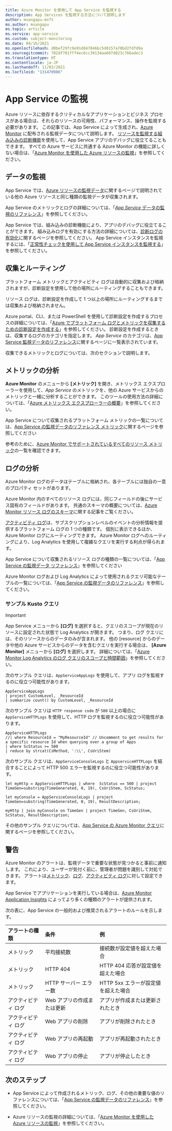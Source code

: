 ```yaml
---
title: Azure Monitor を使用して App Service を監視する
description: App Services を監視する方法について説明します
author: msangapu-msft
ms.author: msangapu
ms.topic: article
ms.service: app-service
ms.custom: subject-monitoring
ms.date: 04/16/2021
ms.openlocfilehash: d0bef29fc9e91d847046bc5d8157a70bd2fdfd9a
ms.sourcegitcommit: 702df701fff4ec6cc39134aa607d023c766adec3
ms.translationtype: HT
ms.contentlocale: ja-JP
ms.lasthandoff: 11/03/2021
ms.locfileid: "131470986"
---
```

# <a name="monitoring-app-service"></a>App Service の監視

Azure リソースに依存するクリティカルなアプリケーションとビジネス プロセスがある場合は、それらのリソースの可用性、パフォーマンス、操作を監視する必要があります。 この記事では、App Service によって生成され、[Azure Monitor](../azure-monitor/overview.md) に配布される監視データについて説明します。 [リソースを監視する組み込みの診断機能](troubleshoot-diagnostic-logs.md)を使用して、App Service アプリのデバッグに役立てることもできます。 すべての Azure サービスに共通する Azure Monitor の機能に詳しくない場合は、「[Azure Monitor を使用した Azure リソースの監視](../azure-monitor/essentials/monitor-azure-resource.md)」を参照してください。

## <a name="monitoring-data"></a>データの監視 

App Service では、[Azure リソースの監視データ](../azure-monitor/essentials/monitor-azure-resource.md#monitoring-data)に関するページで説明されている他の Azure リソースと同じ種類の監視データが収集されます。 

App Service のメトリックとログの詳細については、「[*App Service* データの監視のリファレンス](monitor-app-service-reference.md)」を参照してください。

App Service では、組み込みの診断機能により、アプリのデバッグに役立てることができます。 組み込みログを有効にする方法の詳細については、[診断ログの有効化](troubleshoot-diagnostic-logs.md)に関するページを参照してください。 App Service インスタンスを監視するには、「[正常性チェックを使用して App Service インスタンスを監視する](monitor-instances-health-check.md)」を参照してください。

## <a name="collection-and-routing"></a>収集とルーティング

プラットフォーム メトリックとアクティビティ ログは自動的に収集および格納されますが、診断設定を使用して他の場所にルーティングすることもできます。  

リソース ログは、診断設定を作成して 1 つ以上の場所にルーティングするまでは収集および格納されません。

Azure portal、CLI、または PowerShell を使用して診断設定を作成するプロセスの詳細については、「[Azure でプラットフォーム ログとメトリックを収集するための診断設定を作成する](../azure-monitor/essentials/diagnostic-settings.md)」を参照してください。 診断設定を作成するときは、収集するログのカテゴリを指定します。 *App Service* のカテゴリは、[App Service 監視データのリファレンス](monitor-app-service-reference.md#resource-logs)に関するページに一覧表示されています。

収集できるメトリックとログについては、次のセクションで説明します。

## <a name="analyzing-metrics"></a>メトリックの分析

**Azure Monitor** のメニューから **[メトリック]** を開き、メトリックス エクスプローラーを使用して、*App Service* のメトリックを、他の Azure サービスからのメトリックと一緒に分析することができます。 このツールの使用方法の詳細については、「[Azure メトリックス エクスプローラーの概要](../azure-monitor/essentials/metrics-getting-started.md)」を参照してください。 

App Service について収集されるプラットフォーム メトリックの一覧については、[App Service の監視データのリファレンス メトリック](monitor-app-service-reference.md#metrics)に関するページを参照してください  

参考のために、[Azure Monitor でサポートされているすべてのリソース メトリック](../azure-monitor/essentials/metrics-supported.md)の一覧を確認できます。

## <a name="analyzing-logs"></a>ログの分析

Azure Monitor ログのデータはテーブルに格納され、各テーブルには独自の一意のプロパティ セットがあります。  

Azure Monitor 内のすべてのリソース ログには、同じフィールドの後にサービス固有のフィールドがあります。 共通のスキーマの概要については、[Azure Monitor リソース ログのスキーマ](troubleshoot-diagnostic-logs.md#send-logs-to-azure-monitor)に関する記事をご覧ください。

[アクティビティ ログ](../azure-monitor/essentials/activity-log.md)は、サブスクリプションレベルのイベントの分析情報を提供するプラットフォーム ログの 1 つの種類です。 個別に表示できるほか、Azure Monitor ログにルーティングできます。 Azure Monitor ログへのルーティングにより、Log Analytics を使用して複雑なクエリを実行する利点が得られます。

App Service について収集されるリソース ログの種類の一覧については、「[App Service の監視データ リファレンス](monitor-app-service-reference.md#resource-logs)」を参照してください  

Azure Monitor ログおよび Log Analytics によって使用されるクエリ可能なテーブルの一覧については、「[App Service の監視データのリファレンス](monitor-app-service-reference.md#azure-monitor-logs-tables)」を参照してください。  

### <a name="sample-kusto-queries"></a>サンプル Kusto クエリ

> [!IMPORTANT]
> App Service メニューから **[ログ]** を選択すると、クエリのスコープが現在のリソースに設定された状態で Log Analytics が開きます。 つまり、ログ クエリには、そのリソースからのデータのみが含まれます。 他の [resource] からのデータや他の Azure サービスからのデータを含むクエリを実行する場合は、 **[Azure Monitor]** メニューから **[ログ]** を選択します。 詳細については、「[Azure Monitor Log Analytics のログ クエリのスコープと時間範囲](/azure/azure-monitor/log-query/scope/)」を参照してください。

次のサンプル クエリは、`AppServiceAppLogs` を使用して、アプリ ログを監視するのに役立つ可能性があります。

```Kusto
AppServiceAppLogs 
| project CustomLevel, _ResourceId
| summarize count() by CustomLevel, _ResourceId
```

次のサンプル クエリは `HTTP response code` が `500` 以上の場合に `AppServiceHTTPLogs` を使用して、HTTP ログを監視するのに役立つ可能性があります。

```Kusto
AppServiceHTTPLogs 
//| where ResourceId = "MyResourceId" // Uncomment to get results for a specific resource Id when querying over a group of Apps
| where ScStatus >= 500
| reduce by strcat(CsMethod, ':\\', CsUriStem)
```

次のサンプル クエリは、`AppServiceConsoleLogs` と `AppserviceHTTPLogs` を結合することによって HTTP 500 エラーを監視するのに役立つ可能性があります。

```Kusto
let myHttp = AppServiceHTTPLogs | where  ScStatus == 500 | project TimeGen=substring(TimeGenerated, 0, 19), CsUriStem, ScStatus;  

let myConsole = AppServiceConsoleLogs | project TimeGen=substring(TimeGenerated, 0, 19), ResultDescription;

myHttp | join myConsole on TimeGen | project TimeGen, CsUriStem, ScStatus, ResultDescription;   
```

その他のサンプル クエリについては、[App Service の Azure Monitor クエリ](https://github.com/microsoft/AzureMonitorCommunity/tree/master/Azure%20Services/App%20Services/Queries)に関するページを参照してください。

## <a name="alerts"></a>警告

Azure Monitor のアラートは、監視データで重要な状態が見つかると事前に通知します。 これにより、ユーザーが気付く前に、管理者が問題を識別して対処できます。 アラートは[メトリック](../azure-monitor/alerts/alerts-metric-overview.md)、[ログ](../azure-monitor/alerts/alerts-unified-log.md)、[アクティビティ ログ](../azure-monitor/alerts/activity-log-alerts.md)に対して設定できます。

App Service でアプリケーションを実行している場合は、[Azure Monitor Application Insights](../azure-monitor/overview.md#application-insights) によってより多くの種類のアラートが提供されます。

次の表に、App Service の一般的および推奨されるアラートのルールを示します。

| アラートの種類 | 条件 | 例  |
|:---|:---|:---|
| メトリック | 平均接続数| 接続数が設定値を超えた場合|
| メトリック | HTTP 404| HTTP 404 応答が設定値を超えた場合|
| メトリック | HTTP サーバー エラー数| HTTP 5xx エラーが設定値を超えた場合|
| アクティビティ ログ | Web アプリの作成または更新 | アプリが作成または更新されたとき|
| アクティビティ ログ | Web アプリの削除 | アプリが削除されたとき|
| アクティビティ ログ | Web アプリの再起動| アプリが再起動されたとき|
| アクティビティ ログ | Web アプリの停止| アプリが停止したとき|

## <a name="next-steps"></a>次のステップ

- App Service によって作成されるメトリック、ログ、その他の重要な値のリファレンスについては、「[App Service の監視データのリファレンス](monitor-app-service-reference.md)」を参照してください。

- Azure リソースの監視の詳細については、「[Azure Monitor を使用した Azure リソースの監視](../azure-monitor/essentials/monitor-azure-resource.md)」を参照してください。
